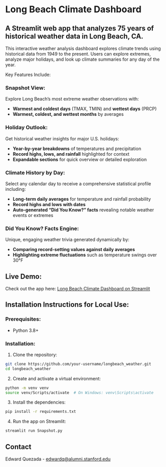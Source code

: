 # Long Beach Climate Dashboard

## A Streamlit web app that analyzes 75 years of historical weather data in Long Beach, CA. 

This interactive weather analysis dashboard explores climate trends using historical data from 1949 to the present. Users can explore extremes, analyze major holidays, and look up climate summaries for any day of the year. 

 Key Features Include:

### Snapshot View:
Explore Long Beach’s most extreme weather observations with:  
- **Warmest and coldest days** (TMAX, TMIN) and **wettest days** (PRCP)  
- **Warmest, coldest, and wettest months** by averages  


### Holiday Outlook:
Get historical weather insights for major U.S. holidays:  
- **Year-by-year breakdowns** of temperatures and precipitation  
- **Record highs, lows, and rainfall** highlighted for context  
- **Expandable sections** for quick overview or detailed exploration

### Climate History by Day:
Select any calendar day to receive a comprehensive statistical profile including:  
- **Long-term daily averages** for temperature and rainfall probability  
- **Record highs and lows with dates**  
- **Auto-generated “Did You Know?” facts** revealing notable weather events or extremes

### Did You Know? Facts Engine:
Unique, engaging weather trivia generated dynamically by:  
- **Comparing record-setting values against daily averages**  
- **Highlighting extreme fluctuations** such as temperature swings over 30°F  

## Live Demo:

Check out the app here: [Long Beach Climate Dashboard on Streamlit](https://longbeachclimate.streamlit.app)


## Installation Instructions for Local Use:

### Prerequisites:
- Python 3.8+

### Installation:

1. Clone the repository:
```sh
git clone https://github.com/your-username/longbeach_weather.git
cd longbeach_weather
``` 
2. Create and activate a virtual environment: 
```sh
python -m venv venv
source venv/Scripts/activate  # On Windows: venv\Scripts\activate
```
3. Install the dependencies: 
```sh
pip install -r requirements.txt
``` 
4. Run the app on Streamlit: 
```sh 
streamlit run Snapshot.py
```

## Contact

Edward Quezada - edwardq@alumni.stanford.edu
